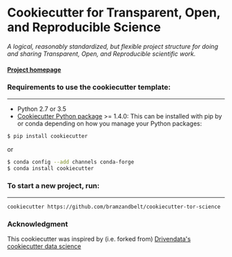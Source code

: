 # Cookiecutter for Transparent, Open, and Reproducible Science

_A logical, reasonably standardized, but flexible project structure for doing and sharing Transparent, Open, and Reproducible scientific work._

#### [Project homepage](http://drivendata.github.io/cookiecutter-data-science/)


### Requirements to use the cookiecutter template:
-----------
 - Python 2.7 or 3.5
 - [Cookiecutter Python package](http://cookiecutter.readthedocs.org/en/latest/installation.html) >= 1.4.0: This can be installed with pip by or conda depending on how you manage your Python packages:

``` bash
$ pip install cookiecutter
```

or

``` bash
$ conda config --add channels conda-forge
$ conda install cookiecutter
```

### To start a new project, run:
------------

    cookiecutter https://github.com/bramzandbelt/cookiecutter-tor-science

### Acknowledgment

This cookiecutter was inspired by (i.e. forked from) [Drivendata's cookiecutter data science](https://github.com/drivendata/cookiecutter-data-science)
